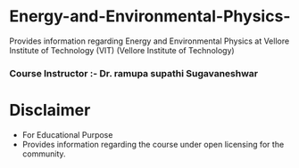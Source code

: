 # Energy-and-Environmental-Physics-
Provides information regarding Energy and Environmental Physics at Vellore Institute of Technology
(VIT) (Vellore Institute of Technology)

### Course Instructor :- Dr. ramupa supathi Sugavaneshwar






# Disclaimer 
* For Educational Purpose
* Provides information regarding the course under open licensing for the community. 
